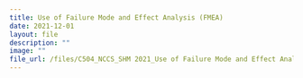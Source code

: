 ```yaml
---
title: Use of Failure Mode and Effect Analysis (FMEA)
date: 2021-12-01
layout: file
description: ""
image: ""
file_url: /files/C504_NCCS_SHM 2021_Use of Failure Mode and Effect Analysis (FMEA).pdf
---
```

